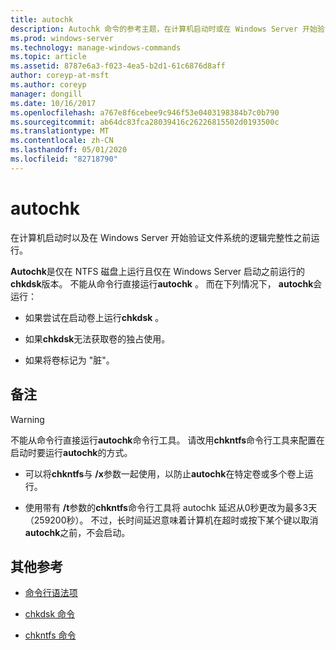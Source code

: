 ```yaml
---
title: autochk
description: Autochk 命令的参考主题，在计算机启动时或在 Windows Server 开始验证文件系统的逻辑完整性之前，该命令将运行。
ms.prod: windows-server
ms.technology: manage-windows-commands
ms.topic: article
ms.assetid: 8787e6a3-f023-4ea5-b2d1-61c6876d8aff
author: coreyp-at-msft
ms.author: coreyp
manager: dongill
ms.date: 10/16/2017
ms.openlocfilehash: a767e8f6cebee9c946f53e0403198384b7c0b790
ms.sourcegitcommit: ab64dc83fca28039416c26226815502d0193500c
ms.translationtype: MT
ms.contentlocale: zh-CN
ms.lasthandoff: 05/01/2020
ms.locfileid: "82718790"
---
```

# <a name="autochk"></a>autochk

在计算机启动时以及在 Windows Server 开始验证文件系统的逻辑完整性之前运行。

**Autochk**是仅在 NTFS 磁盘上运行且仅在 Windows Server 启动之前运行的**chkdsk**版本。 不能从命令行直接运行**autochk** 。 而在下列情况下， **autochk**会运行：

- 如果尝试在启动卷上运行**chkdsk** 。

- 如果**chkdsk**无法获取卷的独占使用。

- 如果将卷标记为 "脏"。

## <a name="remarks"></a>备注

> [!WARNING]
> 不能从命令行直接运行**autochk**命令行工具。 请改用**chkntfs**命令行工具来配置在启动时要运行**autochk**的方式。
>
> - 可以将**chkntfs**与 **/x**参数一起使用，以防止**autochk**在特定卷或多个卷上运行。
>
> - 使用带有 **/t**参数的**chkntfs**命令行工具将 autochk 延迟从0秒更改为最多3天（259200秒）。 不过，长时间延迟意味着计算机在超时或按下某个键以取消**autochk**之前，不会启动。

## <a name="additional-references"></a>其他参考

- [命令行语法项](command-line-syntax-key.md)

- [chkdsk 命令](chkdsk.md)

- [chkntfs 命令](chkntfs.md)

